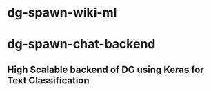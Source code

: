 # dg-spawn-wiki-ml
# dg-spawn-chat-backend
## High Scalable backend of DG using Keras for Text Classification
